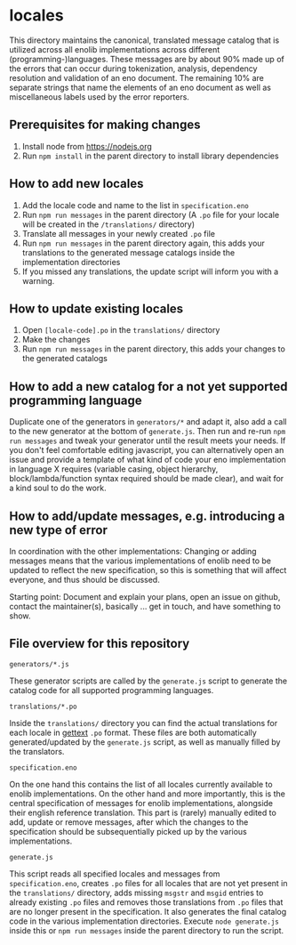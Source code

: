 # locales

This directory maintains the canonical, translated message catalog that is utilized across all enolib implementations across different (programming-)languages. These messages are by about 90% made up of the errors that can occur during tokenization, analysis, dependency resolution and validation of an eno document. The remaining 10% are separate strings that name the elements of an eno document as well as miscellaneous labels used by the error reporters.

## Prerequisites for making changes

1. Install node from https://nodejs.org
2. Run `npm install` in the parent directory to install library dependencies

## How to add new locales

1. Add the locale code and name to the list in `specification.eno`
2. Run `npm run messages` in the parent directory (A `.po` file for your locale will be created in the  `/translations/` directory)
3. Translate all messages in your newly created `.po` file
4. Run `npm run messages` in the parent directory again, this adds your translations to the generated message catalogs inside the implementation directories
5. If you missed any translations, the update script will inform you with a warning.

## How to update existing locales

1. Open `[locale-code].po` in the `translations/` directory
2. Make the changes
3. Run `npm run messages` in the parent directory, this adds your changes to the generated catalogs

## How to add a new catalog for a not yet supported programming language

Duplicate one of the generators in `generators/*` and adapt it, also add a call to the new generator at the bottom of `generate.js`. Then run and re-run `npm run messages` and tweak your generator until the result meets your needs. If you don't feel comfortable editing javascript, you can alternatively open an issue and provide a template of what kind of code your eno implementation in language X requires (variable casing, object hierarchy, block/lambda/function syntax required should be made clear), and wait for a kind soul to do the work.

## How to add/update messages, e.g. introducing a new type of error

In coordination with the other implementations: Changing or adding messages means that the various implementations of enolib need to be updated to reflect the new specification, so this is something that will affect everyone, and thus should be discussed.

Starting point: Document and explain your plans, open an issue on github, contact the maintainer(s), basically ... get in touch, and have something to show.

## File overview for this repository

`generators/*.js`

These generator scripts are called by the `generate.js` script to generate the catalog code for all supported programming languages.

`translations/*.po`

Inside the `translations/` directory you can find the actual translations for each locale in [gettext](https://en.wikipedia.org/wiki/Gettext) `.po` format. These files are both automatically generated/updated by the `generate.js` script, as well as manually filled by the translators.

`specification.eno`

On the one hand this contains the list of all locales currently available to enolib implementations. On the other hand and more importantly, this is the central specification of messages for enolib implementations, alongside their english reference translation. This part is (rarely) manually edited to add, update or remove messages, after which the changes to the specification should be subsequentially picked up by the various implementations.

`generate.js`

This script reads all specified locales and messages from `specification.eno`, creates `.po` files for all locales that are not yet present in the `translations/` directory, adds missing `msgstr` and `msgid` entries to already existing `.po` files and removes those translations from `.po` files that are no longer present in the specification. It also generates the final catalog code in the various implementation directories. Execute `node generate.js` inside this or `npm run messages` inside the parent directory to run the script.
